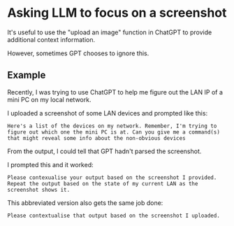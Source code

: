 # Asking LLM to focus on a screenshot

It's useful to use the "upload an image" function in ChatGPT to provide additional context information.

However, sometimes GPT chooses to ignore this. 

## Example

Recently, I was trying to use ChatGPT to help me figure out the LAN IP of a mini PC on my local network.

I uploaded a screenshot of some LAN devices and prompted like this:

```
Here's a list of the devices on my network. Remember, I'm trying to figure out which one the mini PC is at. Can you give me a command(s) that might reveal some info about the non-obvious devices
```

From the output, I could tell that GPT hadn't parsed the screenshot.

I prompted this and it worked:

```
Please contexualise your output based on the screenshot I provided. Repeat the output based on the state of my current LAN as the screenshot shows it.
```

This abbreviated version also gets the same job done:

```
Please contextualise that output based on the screenshot I uploaded.
```